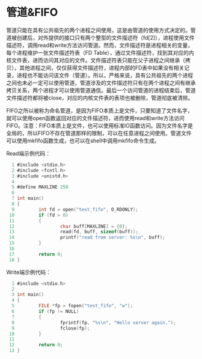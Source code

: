 # 管道&FIFO

管道只能在具有公共祖先的两个进程之间使用，这是由管道的使用方式决定的。管道被创建后，对外提供的接口只有两个整型的文件描述符（fd[2]），进程使用文件描述符，调用read和write方法访问管道。然而，文件描述符是进程相关的变量，每个进程维护一张文件描述符表（FD Table），通过文件描述符，找到其对应的内核文件表，进而访问其对应的文件。文件描述符表只能在父子进程之间继承（拷贝），其他进程之间，仅仅获得文件描述符，进程内部的FD表中如果没有相关记录，进程也不能访问该文件（管道）。所以，严格来说，具有公共祖先的两个进程之间也未必一定可以使用管道，管道涉及的文件描述符只有在两个进程之间有继承拷贝关系，两个进程才可以使用管道通信。最后一个访问管道的进程结束后，管道文件描述符都将被close，对应的内核文件表的表项也被删除，管道彻底被清除。

FIFO之所以被称为命名管道，是因为FIFO本质上是文件，只要知道了文件名字，就可以使用open函数返回对应的文件描述符，进而使用read和write方法访问FIFO。注意：FIFO本质上是文件，也可以使用标准IO函数访问。因为文件名字是全局的，所以FIFO不存在管道那样的限制，可以在任意进程之间使用。管道文件可以使用mkfifo函数生成，也可以在shell中调用mkfifo命令生成。

Read端示例代码：

```c
  1 #include <stdio.h>
  2 #include <fcntl.h>
  3 #include <unistd.h>
  4 
  5 #define MAXLINE 250
  6 
  7 int main()
  8 {
  9         int fd = open("test_fifo", O_RDONLY);
 10         if (fd > 0)
 11         {
 12                 char buff[MAXLINE] = {0};
 13                 read(fd, buff, sizeof(buff));
 14                 printf("read from server: %s\n", buff);
 15         }
 16 
 17         return 0;
 18 }
```

Write端示例代码：

```c
  1 #include <stdio.h>
  2 
  3 int main()
  4 {
  5         FILE *fp = fopen("test_fifo", "w");
  6         if (fp != NULL)
  7         {
  8                 fprintf(fp, "%s\n", "Hello server again.");
  9                 fclose(fp);
 10         }
 11 
 12         return 0;
 13 }
```

